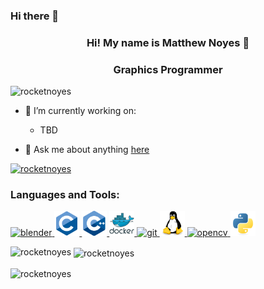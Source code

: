 ### Hi there 👋

<!--
**rocketnoyes/rocketnoyes** is a ✨ _special_ ✨ repository because its `README.md` (this file) appears on your GitHub profile.

Here are some ideas to get you started:

- 🔭 I’m currently working on ...
- 🌱 I’m currently learning ...
- 👯 I’m looking to collaborate on ...
- 🤔 I’m looking for help with ...
- 💬 Ask me about ...
- 📫 How to reach me: ...
- 😄 Pronouns: ...
- ⚡ Fun fact: ...
-->

<h3 align="center">Hi! My name is Matthew Noyes 👋</h3>

<h3 align="center">Graphics Programmer</h3>

<img src="https://komarev.com/ghpvc/?username=rocketnoyes&label=Profile%20views&color=0e75b6&style=flat" alt="rocketnoyes" />

- 🔭 I’m currently working on:
  - TBD
  
- 💬 Ask me about anything [here](https://github.com/rocketnoyes/rocketnoyes/discussions)

<p align="left"> <a href="https://github.com/ryo-ma/github-profile-trophy"><img src="https://github-profile-trophy.vercel.app/?username=rocketnoyes&theme=onedark" alt="rocketnoyes" /></a> </p>

<p align="left">
</p>

<h3 align="left">Languages and Tools:</h3>
<p align="left"> 
  <a href="https://www.blender.org/" target="_blank" rel="noreferrer"> <img src="https://download.blender.org/branding/community/blender_community_badge_white.svg" alt="blender" width="40" height="40"/> </a> 
  <a href="https://www.cprogramming.com/" target="_blank" rel="noreferrer"> <img src="https://raw.githubusercontent.com/devicons/devicon/master/icons/c/c-original.svg" alt="c" width="40" height="40"/> </a> 
  <a href="https://www.w3schools.com/cpp/" target="_blank" rel="noreferrer"> <img src="https://raw.githubusercontent.com/devicons/devicon/master/icons/cplusplus/cplusplus-original.svg" alt="cplusplus" width="40" height="40"/> </a> 
  <a href="https://www.docker.com/" target="_blank" rel="noreferrer"> <img src="https://raw.githubusercontent.com/devicons/devicon/master/icons/docker/docker-original-wordmark.svg" alt="docker" width="40" height="40"/> </a> 
  <a href="https://git-scm.com/" target="_blank" rel="noreferrer"> <img src="https://www.vectorlogo.zone/logos/git-scm/git-scm-icon.svg" alt="git" width="40" height="40"/> </a> 
  <a href="https://www.linux.org/" target="_blank" rel="noreferrer"> <img src="https://raw.githubusercontent.com/devicons/devicon/master/icons/linux/linux-original.svg" alt="linux" width="40" height="40"/> </a> 
  <a href="https://opencv.org/" target="_blank" rel="noreferrer"> <img src="https://www.vectorlogo.zone/logos/opencv/opencv-icon.svg" alt="opencv" width="40" height="40"/> </a> 
  <a href="https://www.python.org" target="_blank" rel="noreferrer"> <img src="https://raw.githubusercontent.com/devicons/devicon/master/icons/python/python-original.svg" alt="python" width="40" height="40"/> </a> 

<p><img align="left" src="https://github-readme-stats.vercel.app/api/top-langs?username=rocketnoyes&show_icons=true&locale=en&layout=compact&theme=onedark" alt="rocketnoyes" /></p>

<p>&nbsp;<img align="center" src="https://github-readme-stats.vercel.app/api?username=rocketnoyes&show_icons=true&locale=en&theme=onedark" alt="rocketnoyes" /></p>

<p><img align="center" src="https://github-readme-streak-stats.herokuapp.com/?user=rocketnoyes&theme=onedark" alt="rocketnoyes" /></p>
